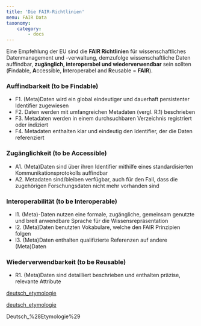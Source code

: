 ```yaml
---
title: 'Die FAIR-Richtlinien'
menu: FAIR Data
taxonomy:
    category:
        - docs
---
```




Eine Empfehlung der EU sind die **FAIR Richtlinien** für wissenschaftliches Datenmanagement und -verwaltung, demzufolge wissenschaftliche Daten auffindbar, **zugänglich, interoperabel und wiederverwendbar** sein sollten (**F**indable, **A**ccessible, **I**nteroperabel and **R**eusable = **FAIR**).

### Auffindbarkeit (to be **F**indable)

- F1. (Meta)Daten wird ein global eindeutiger und dauerhaft persistenter Identifier zugewiesen
- F2. Daten werden mit umfangreichen Metadaten (vergl. R.1) beschrieben
- F3. Metadaten werden in einem durchsuchbaren Verzeichnis registriert oder indiziert
- F4. Metadaten enthalten klar und eindeutig den Identifier, der die Daten referenziert

### Zugänglichkeit (to be **A**ccessible)
- A1.  (Meta)Daten sind über ihren Identifier mithilfe eines standardisierten Kommunikationsprotokolls auffindbar
- A2. Metadaten sind/bleiben verfügbar, auch für den Fall, dass die zugehörigen Forschungsdaten nicht mehr vorhanden sind

### Interoperabilität (to be **I**nteroperable)
- I1. (Meta)-Daten nutzen eine formale, zugängliche, gemeinsam genutzte und breit anwendbare Sprache für die Wissensrepräsentation
- I2. (Meta)Daten benutzten Vokabulare, welche den FAIR Prinzipien folgen
- I3. (Meta)Daten enthalten qualifizierte Referenzen auf andere (Meta)Daten

### Wiederverwendbarkeit (to be **R**eusable)

- R1. (Meta)Daten sind detailliert beschrieben und enthalten präzise, relevante Attribute



<!--

Artikels traditionell durch Belege (d.h. direkte / indirekte) Zitate aus der wissenschtlichen Literatur

Das wissenschaftliche Arbeiten mit Daten

- OpenAIRE
- FAIR Prinzipien
- Reproduzierbarkeit
- Wiederverwendbarkeit
- Transparenz
- Allein reicht nicht aus
- Research Compendia
- Daten Zitieren
-->

[deutsch_etymologie](https://de.wikipedia.org/wiki/Deutsch_(Etymologie))

[deutsch_etymologie](https://de.wikipedia.org/wiki/Deutsch_%28Etymologie%29)

Deutsch_%28Etymologie%29
